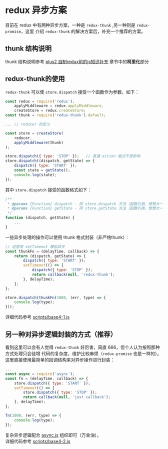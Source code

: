# redux 异步方案
目前在 redux 中有两种异步方案，一种是 `redux-thunk` ,另一种则是 `redux-promise`，这里
介绍 `redux-thunk` 的解决方案后，补充一个推荐的方案。

## thunk 结构说明
thunk 结构说明参考 [plus2 自制redux前的js知识补充](/docs/plus2.自制redux前的js知识补充.md)
章节中的**柯里化**部分

## redux-thunk的使用
`redux-thunk` 可以使 `store.dispatch` 接受一个函数作为参数，如下：
```javascript
const redux = require('redux'),
    applyMiddleware = redux.applyMiddleware,
    createStore = redux.createStore;
const thunk = require('redux-thunk').default;

... // reducer 的定义

const store = createStore(
    reducer,
    applyMiddleware(thunk)
);

store.dispatch({ type: 'STOP' });   // 普通 action 格式不受影响
store.dispatch((dispatch, getState) => {
    dispatch({ type: 'START' });
    const state = getState();
    console.log(state);
});
```

其中 `store.dispatch` 接受的函数格式如下：
```javascript
/**
 * @params {Function} dispatch - 同 store.dispatch 方法（函数引用，想想大一的C课程）
 * @params {Function} getState - 同 store.getState 方法（函数引用，想想大一的C课程）
 */
function (dispatch, getState) {
    ...
}
```

一些异步处理的操作可以使用 thunk 格式封装（非严格thunk）：
```javascript
// 这里用 setTimeout 模拟异步
const thunkFn = (delayTime, callback) => {
    return (dispatch, getState) => {
        dispatch({ type: 'START' });
        setTimeout(() => {
            dispatch({ type: 'STOP' });
            return callback(null, 'redux-thunk');
        }, delayTime);
    };
};

store.dispatch(thunkFn(1000, (err, type) => {
    console.log(type);
}));
```
详细代码参考 [scripts/base4-1.js](scripts/base4-1.js)

## 另一种对异步逻辑封装的方式（推荐）
看到这里可以会有人觉得 `redux-thunk` 好厉害，简直 666，但个人认为按照那种方式处理只会徒增
代码的复杂度，维护比较麻烦（`redux-promise` 也是一样的）。   
这里直接使用最简单的回调结构来对异步操作进行封装：
```javascript
...
const async = require('async');
const fn = (delayTime, callback) => {
    store.dispatch({ type: 'START' });
    setTimeout(() => {
        store.dispatch({ type: 'STOP' });
        return callback(null, 'just callback');
    }, delayTime);
};

fn(1000, (err, type) => {
    console.log(type);
});
```
复杂异步逻辑配合 [async.js](http://caolan.github.io/async/) 组织即可（万金油）。  
详细代码参考 [scripts/base4-2.js](/scripts/base4-2.js)
